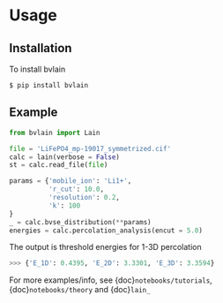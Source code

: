 # Usage


## Installation

To install bvlain
```console
$ pip install bvlain
```

## Example

```python
from bvlain import Lain

file = 'LiFePO4_mp-19017_symmetrized.cif'
calc = lain(verbose = False)
st = calc.read_file(file)

params = {'mobile_ion': 'Li1+',
		  'r_cut': 10.0,
		  'resolution': 0.2,
		  'k': 100
}
_ = calc.bvse_distribution(**params)
energies = calc.percolation_analysis(encut = 5.0)
```
The output is threshold energies for 1-3D percolation 

```python
>>> {'E_1D': 0.4395, 'E_2D': 3.3301, 'E_3D': 3.3594}
```
For more examples/info, see {doc}`notebooks/tutorials`, {doc}`notebooks/theory` and {doc}`lain_`